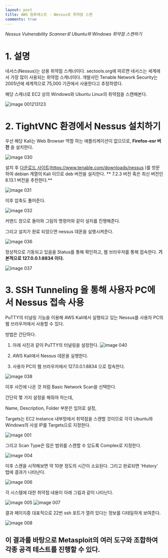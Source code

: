 ```yaml
---
layout: post
title: AWS 침투테스트 - Nessus로 취약점 스캔
comments: true
---
```




*Nessus Vulnerability Scanner로 Ubuntu와 Windows 취약점 스캔하기*




# 1. 설명


네서스(Nessus)는 상용 취약점 스캐너이다. sectools.org에 따르면 네서스는 세계에서 가장 많이 사용되는 취약점 스캐너이다. 개발사인 Tenable Network Security는 2005년에 세계적으로 75,000 기관에서 사용한다고 추정하였다.

해당 스캐너로 EC2 상의 Windows와 Ubuntu Linux의 취약점을 스캔해본다.


![image 001213123](https://user-images.githubusercontent.com/52769104/107845773-7886ac00-6e21-11eb-8a54-4c43c164ee9d.png)






# 2. TightVNC 환경에서 Nessus 설치하기


우선 해당 Kali는 Web Browser 역할 하는 애플리케이션이 없으므로, **Firefox-esr 버전** 을 설치한다.



![image 030](https://user-images.githubusercontent.com/52769104/107845776-82101400-6e21-11eb-98bb-8cea16584a98.png)


설치 후 [다운로드 사이트](https://www.tenable.com/downloads/nessus)(https://www.tenable.com/downloads/nessus
)를 방문하여 debian 계열의 Kali 이므로 deb 버전을 설치한다. ** 7.2.3 버전 혹은 최신 버전인 8.13.1 버전을 추천한다.**


![image 031](https://user-images.githubusercontent.com/52769104/107845781-89372200-6e21-11eb-8406-351ce74d7afa.png)


이후 압축도 풀어준다.

![image 032](https://user-images.githubusercontent.com/52769104/107845782-89cfb880-6e21-11eb-9243-437384cd1638.png)


커맨드 창으로 돌아와 그림의 명령어와 같이 설치를 진행해준다.

그리고 설치가 완료 되었으면 nessus 데몬을 실행시켜준다.

![image 036](https://user-images.githubusercontent.com/52769104/107845789-90f6c680-6e21-11eb-84a0-09479e5222b5.png)




정상적으로 기동되고 있음을 Status를 통해 확인하고,
웹 브라우저를 통해 접속한다.
**기본적으로 127.0.0.1:8834 이다.**


![image 037](https://user-images.githubusercontent.com/52769104/107845792-948a4d80-6e21-11eb-8144-345e461b45d0.png)



# 3. SSH Tunneling 을 통해 사용자 PC에서 Nessus 접속 사용


PuTTY의 터널링 기능을 이용해 AWS Kali에서 실행되고 있는 Nessus를 사용자 PC의 웹 브라우저에서 사용할 수 있다.

방법은 간단하다.

1. 아래 사진과 같이 PuTTY의 터널링을 설정한다.
![image 040](https://user-images.githubusercontent.com/52769104/107845796-99e79800-6e21-11eb-9b96-4d333eb7ff22.png)


2. AWS Kali에서 Nessus 데몬을 실행한다.
3. 사용자 PC의 웹 브라우저에서 127.0.0.1:8834 으로 접속한다.


![image 038](https://user-images.githubusercontent.com/52769104/107845797-9ce28880-6e21-11eb-815b-b22763b6a6c0.png)




이후 사진에 나온 것 처럼 Basic Network Scan을 선택한다.

간단히 몇 가지 설정을 해줘야 하는데,

Name, Description, Folder 부분은 임의로 설정,

Targets는 EC2 Instance 내부망에서 취약점을 스캔할 것이므로
각각 Ubuntu와 Windows의 사설 IP를 Targets으로 지정한다.

![image 001](https://user-images.githubusercontent.com/52769104/107845799-a10ea600-6e21-11eb-815d-c5e8d876ad4a.png)



그리고 Scan Type은 많은 범위를 스캔할 수 있도록 Complex로 지정한다.


![image 004](https://user-images.githubusercontent.com/52769104/107845801-a4099680-6e21-11eb-8350-00be606d7f76.png)



이후 스캔을 시작해보면 약 10분 정도의 시간이 소요된다. 그리고 완료되면 'History' 탭에 결과가 나타난다.


![image 006](https://user-images.githubusercontent.com/52769104/107845802-a835b400-6e21-11eb-9d46-f1e34474c033.png)





각 시스템에 대한 취약점 내용이 아래 그림과 같이 나타난다.


![image 005](https://user-images.githubusercontent.com/52769104/107845805-abc93b00-6e21-11eb-9abd-a70c111af2cf.png)
![image 007](https://user-images.githubusercontent.com/52769104/107845806-aec42b80-6e21-11eb-8dfb-8ec4981473ec.png)




결과 페이지중 대표적으로 22번 ssh 포트가 열려 있다는 정보를 디테일하게 보여준다.


![image 008](https://user-images.githubusercontent.com/52769104/107845807-b1268580-6e21-11eb-876b-d90e0a68eae8.png)



## 이 결과를 바탕으로 Metasploit의 여러 도구와 조합하여 각종 공격 테스트를 진행할 수 있다.
